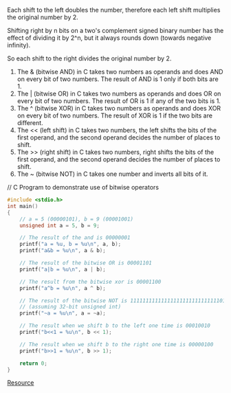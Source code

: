 Each shift to the left doubles the number, therefore each left shift multiplies the original number by 2. 

Shifting right by n bits on a two's complement signed binary number has the effect of dividing it by 2^n, but it always rounds down (towards negative infinity).

So each shift to the right divides the original number by 2. 

1. The & (bitwise AND) in C takes two numbers as operands and does AND on every bit of two numbers. The result of AND is 1 only if both bits are 1.  
2. The | (bitwise OR) in C takes two numbers as operands and does OR on every bit of two numbers. The result of OR is 1 if any of the two bits is 1. 
3. The ^ (bitwise XOR) in C takes two numbers as operands and does XOR on every bit of two numbers. The result of XOR is 1 if the two bits are different. 
4. The << (left shift) in C takes two numbers, the left shifts the bits of the first operand, and the second operand decides the number of places to shift. 
5. The >> (right shift) in C takes two numbers, right shifts the bits of the first operand, and the second operand decides the number of places to shift. 
6. The ~ (bitwise NOT) in C takes one number and inverts all bits of it.

// C Program to demonstrate use of bitwise operators

```c
#include <stdio.h>
int main()
{
    // a = 5 (00000101), b = 9 (00001001)
    unsigned int a = 5, b = 9;

    // The result of the and is 00000001
    printf("a = %u, b = %u\n", a, b);
    printf("a&b = %u\n", a & b);

    // The result of the bitwise OR is 00001101
    printf("a|b = %u\n", a | b);

    // The result from the bitwise xor is 00001100
    printf("a^b = %u\n", a ^ b);

    // The result of the bitwise NOT is 11111111111111111111111111111010
    // (assuming 32-bit unsigned int)
    printf("~a = %u\n", a = ~a);

    // The result when we shift b to the left one time is 00010010
    printf("b<<1 = %u\n", b << 1);

    // The result when we shift b to the right one time is 00000100
    printf("b>>1 = %u\n", b >> 1);

    return 0;
}
```

[Resource](https://www.geeksforgeeks.org/bitwise-operators-in-c-cpp/)